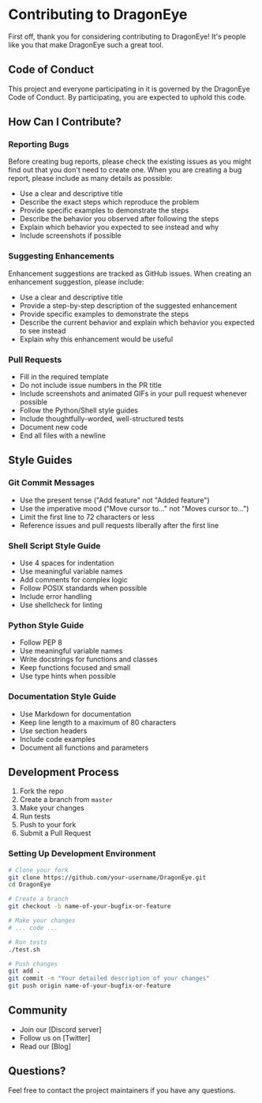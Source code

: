 # Contributing to DragonEye

First off, thank you for considering contributing to DragonEye! It's people like you that make DragonEye such a great tool.

## Code of Conduct

This project and everyone participating in it is governed by the DragonEye Code of Conduct. By participating, you are expected to uphold this code.

## How Can I Contribute?

### Reporting Bugs

Before creating bug reports, please check the existing issues as you might find out that you don't need to create one. When you are creating a bug report, please include as many details as possible:

* Use a clear and descriptive title
* Describe the exact steps which reproduce the problem
* Provide specific examples to demonstrate the steps
* Describe the behavior you observed after following the steps
* Explain which behavior you expected to see instead and why
* Include screenshots if possible

### Suggesting Enhancements

Enhancement suggestions are tracked as GitHub issues. When creating an enhancement suggestion, please include:

* Use a clear and descriptive title
* Provide a step-by-step description of the suggested enhancement
* Provide specific examples to demonstrate the steps
* Describe the current behavior and explain which behavior you expected to see instead
* Explain why this enhancement would be useful

### Pull Requests

* Fill in the required template
* Do not include issue numbers in the PR title
* Include screenshots and animated GIFs in your pull request whenever possible
* Follow the Python/Shell style guides
* Include thoughtfully-worded, well-structured tests
* Document new code
* End all files with a newline

## Style Guides

### Git Commit Messages

* Use the present tense ("Add feature" not "Added feature")
* Use the imperative mood ("Move cursor to..." not "Moves cursor to...")
* Limit the first line to 72 characters or less
* Reference issues and pull requests liberally after the first line

### Shell Script Style Guide

* Use 4 spaces for indentation
* Use meaningful variable names
* Add comments for complex logic
* Follow POSIX standards when possible
* Include error handling
* Use shellcheck for linting

### Python Style Guide

* Follow PEP 8
* Use meaningful variable names
* Write docstrings for functions and classes
* Keep functions focused and small
* Use type hints when possible

### Documentation Style Guide

* Use Markdown for documentation
* Keep line length to a maximum of 80 characters
* Use section headers
* Include code examples
* Document all functions and parameters

## Development Process

1. Fork the repo
2. Create a branch from `master`
3. Make your changes
4. Run tests
5. Push to your fork
6. Submit a Pull Request

### Setting Up Development Environment

```bash
# Clone your fork
git clone https://github.com/your-username/DragonEye.git
cd DragonEye

# Create a branch
git checkout -b name-of-your-bugfix-or-feature

# Make your changes
# ... code ...

# Run tests
./test.sh

# Push changes
git add .
git commit -m "Your detailed description of your changes"
git push origin name-of-your-bugfix-or-feature
```

## Community

* Join our [Discord server]
* Follow us on [Twitter]
* Read our [Blog]

## Questions?

Feel free to contact the project maintainers if you have any questions. 
